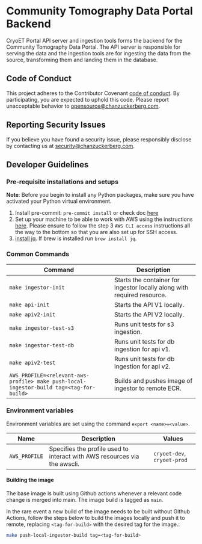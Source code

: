 # Community Tomography Data Portal Backend
CryoET Portal API server and ingestion tools forms the backend for the Community Tomography Data Portal. The API server is responsible for serving the data and the ingestion tools are for ingesting the data from the source, transforming them and landing them in the database.


## Code of Conduct

This project adheres to the Contributor Covenant [code of conduct](https://github.com/chanzuckerberg/.github/blob/master/CODE_OF_CONDUCT.md). By participating, you are expected to uphold this code. Please report unacceptable behavior to [opensource@chanzuckerberg.com](mailto:opensource@chanzuckerberg.com).

## Reporting Security Issues

If you believe you have found a security issue, please responsibly disclose by contacting us at [security@chanzuckerberg.com](mailto:security@chanzuckerberg.com).

## Developer Guidelines
### Pre-requisite installations and setups

**Note**: Before you begin to install any Python packages, make sure you have activated your Python virtual environment.

1. Install pre-commit: `pre-commit install` or check doc [here](https://pre-commit.com/)
2. Set up your machine to be able to work with AWS using the instructions [here](https://czi.atlassian.net/wiki/spaces/DC/pages/332892073/Getting+started+with+AWS). Please ensure to follow the step 3 `AWS CLI access` instructions all the way to the bottom so that you are also set up for SSH access.
3. [install jq](https://stedolan.github.io/jq/download/). If brew is installed run `brew install jq`.

### Common Commands

| Command                                                                                 | Description                                                             |
|-----------------------------------------------------------------------------------------|-------------------------------------------------------------------------|
| `make ingestor-init`                                                                    | Starts the container for ingestor locally along with required resource. |
| `make api-init`                                                                         | Starts the API V1 locally.                                              |
| `make apiv2-init`                                                                       | Starts the API V2 locally.                                              |
| `make ingestor-test-s3`                                                                 | Runs unit tests for s3 ingestion.                                       |
| `make ingestor-test-db`                                                                 | Runs unit tests for db ingestion for api v1.                            |
| `make apiv2-test`                                                                       | Runs unit tests for db ingestion for api v2.                            |
| `AWS_PROFILE=<relevant-aws-profile> make push-local-ingestor-build tag=<tag-for-build>` | Builds and pushes image of ingestor to remote ECR.                      |


### Environment variables

Environment variables are set using the command `export <name>=<value>`.

| Name                | Description                                                                  | Values                      |
| ------------------- |------------------------------------------------------------------------------|-----------------------------|
| `AWS_PROFILE`       | Specifies the profile used to interact with AWS resources via the awscli.    | `cryoet-dev`, `cryoet-prod` |



#### Building the image

The base image is built using Github actions whenever a relevant code change is merged into main. The image build is tagged as `main`.

In the rare event a new build of the image needs to be built without Github Actions, follow the steps below to build the images locally and push it to remote, replacing `<tag-for-build>` with the desired tag for the image.:
```bash
make push-local-ingestor-build tag=<tag-for-build>
```
